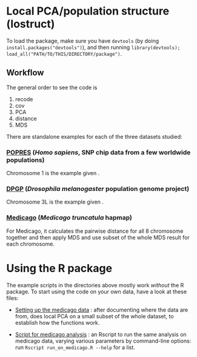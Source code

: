 Local PCA/population structure (lostruct)
=========================================

To load the package, make sure you have `devtools` (by doing `install.packages("devtools")`),
and then running `library(devtools); load_all("PATH/TO/THIS/DIRECTORY/package")`.

## Workflow

The general order to see the code is 

1. recode
2. cov
3. PCA
4. distance
5. MDS

There are standalone examples for each of the three datasets studied:

### [POPRES](popres/) (*Homo sapiens*, SNP chip data from a few worldwide populations)

Chromosome 1 is the example given .

### [DPGP](dpgp/) (*Drosophila melanogaster* population genome project)

Chromosome 3L is the example given .

### [Medicago](medicago/) (*Medicago truncatula* hapmap)

For Medicago, it calculates the pairwise distance for all 8 chromosome together and then apply MDS and use subset of the whole MDS result for each chromosome. 


# Using the R package

The example scripts in the directories above mostly work *without* the R package.
To start using the code on your own data, have a look at these files:

* [Setting up the medicago data](medicago/medicago_data_setup.html) : after documenting where the data are from,
    does local PCA on a small subset of the whole dataset, to establish how the functions work.

* [Script for medicago analysis](medicago/run_on_medicago.R) : an Rscript to run the same analysis on medicago data,
    varying various parameters by command-line options: run `Rscript run_on_medicago.R --help` for a list.
